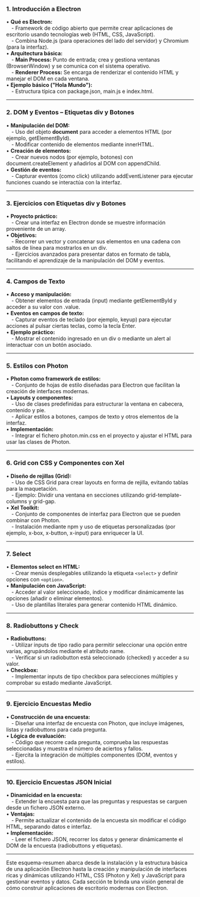 ### 1. Introducción a Electron

• **Qué es Electron:**  
 - Framework de código abierto que permite crear aplicaciones de escritorio usando tecnologías web (HTML, CSS, JavaScript).  
 - Combina Node.js (para operaciones del lado del servidor) y Chromium (para la interfaz).  
• **Arquitectura básica:**  
 - **Main Process:** Punto de entrada; crea y gestiona ventanas (BrowserWindow) y se comunica con el sistema operativo.  
 - **Renderer Process:** Se encarga de renderizar el contenido HTML y manejar el DOM en cada ventana.  
• **Ejemplo básico ("Hola Mundo"):**  
 - Estructura típica con package.json, main.js e index.html.  

---

### 2. DOM y Eventos – Etiquetas div y Botones

• **Manipulación del DOM:**  
 - Uso del objeto **document** para acceder a elementos HTML (por ejemplo, getElementById).  
 - Modificar contenido de elementos mediante innerHTML.  
• **Creación de elementos:**  
 - Crear nuevos nodos (por ejemplo, botones) con document.createElement y añadirlos al DOM con appendChild.  
• **Gestión de eventos:**  
 - Capturar eventos (como click) utilizando addEventListener para ejecutar funciones cuando se interactúa con la interfaz.  

---

### 3. Ejercicios con Etiquetas div y Botones

• **Proyecto práctico:**  
 - Crear una interfaz en Electron donde se muestre información proveniente de un array.  
• **Objetivos:**  
 - Recorrer un vector y concatenar sus elementos en una cadena con saltos de línea para mostrarlos en un div.  
 - Ejercicios avanzados para presentar datos en formato de tabla, facilitando el aprendizaje de la manipulación del DOM y eventos.  

---

### 4. Campos de Texto

• **Acceso y manipulación:**  
 - Obtener elementos de entrada (input) mediante getElementById y acceder a su valor con .value.  
• **Eventos en campos de texto:**  
 - Capturar eventos de teclado (por ejemplo, keyup) para ejecutar acciones al pulsar ciertas teclas, como la tecla Enter.  
• **Ejemplo práctico:**  
 - Mostrar el contenido ingresado en un div o mediante un alert al interactuar con un botón asociado.  

---

### 5. Estilos con Photon

• **Photon como framework de estilos:**  
 - Conjunto de hojas de estilo diseñadas para Electron que facilitan la creación de interfaces modernas.  
• **Layouts y componentes:**  
 - Uso de clases predefinidas para estructurar la ventana en cabecera, contenido y pie.  
 - Aplicar estilos a botones, campos de texto y otros elementos de la interfaz.  
• **Implementación:**  
 - Integrar el fichero photon.min.css en el proyecto y ajustar el HTML para usar las clases de Photon.  

---

### 6. Grid con CSS y Componentes con Xel

• **Diseño de rejillas (Grid):**  
 - Uso de CSS Grid para crear layouts en forma de rejilla, evitando tablas para la maquetación.  
 - Ejemplo: Dividir una ventana en secciones utilizando grid-template-columns y grid-gap.  
• **Xel Toolkit:**  
 - Conjunto de componentes de interfaz para Electron que se pueden combinar con Photon.  
 - Instalación mediante npm y uso de etiquetas personalizadas (por ejemplo, x-box, x-button, x-input) para enriquecer la UI.  

---

### 7. Select

• **Elementos select en HTML:**  
 - Crear menús desplegables utilizando la etiqueta `<select>` y definir opciones con `<option>`.  
• **Manipulación con JavaScript:**  
 - Acceder al valor seleccionado, índice y modificar dinámicamente las opciones (añadir o eliminar elementos).  
 - Uso de plantillas literales para generar contenido HTML dinámico.  

---

### 8. Radiobuttons y Check

• **Radiobuttons:**  
 - Utilizar inputs de tipo radio para permitir seleccionar una opción entre varias, agrupándolos mediante el atributo name.  
 - Verificar si un radiobutton está seleccionado (checked) y acceder a su valor.  
• **Checkbox:**  
 - Implementar inputs de tipo checkbox para selecciones múltiples y comprobar su estado mediante JavaScript.  

---

### 9. Ejercicio Encuestas Medio

• **Construcción de una encuesta:**  
 - Diseñar una interfaz de encuesta con Photon, que incluye imágenes, listas y radiobuttons para cada pregunta.  
• **Lógica de evaluación:**  
 - Código que recorre cada pregunta, comprueba las respuestas seleccionadas y muestra el número de aciertos y fallos.  
 - Ejercita la integración de múltiples componentes (DOM, eventos y estilos).  

---

### 10. Ejercicio Encuestas JSON Inicial

• **Dinamicidad en la encuesta:**  
 - Extender la encuesta para que las preguntas y respuestas se carguen desde un fichero JSON externo.  
• **Ventajas:**  
 - Permite actualizar el contenido de la encuesta sin modificar el código HTML, separando datos e interfaz.  
• **Implementación:**  
 - Leer el fichero JSON, recorrer los datos y generar dinámicamente el DOM de la encuesta (radiobuttons y etiquetas).  

---

Este esquema-resumen abarca desde la instalación y la estructura básica de una aplicación Electron hasta la creación y manipulación de interfaces ricas y dinámicas utilizando HTML, CSS (Photon y Xel) y JavaScript para gestionar eventos y datos. Cada sección te brinda una visión general de cómo construir aplicaciones de escritorio modernas con Electron.
